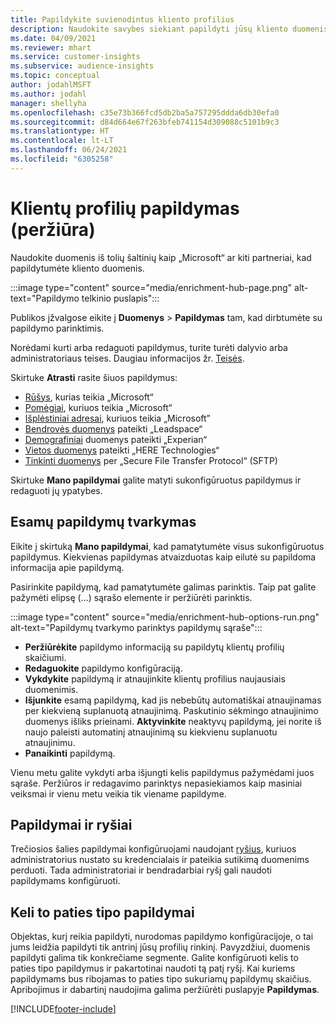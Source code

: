 ```yaml
---
title: Papildykite suvienodintus kliento profilius
description: Naudokite savybes siekiant papildyti jūsų kliento duomenis.
ms.date: 04/09/2021
ms.reviewer: mhart
ms.service: customer-insights
ms.subservice: audience-insights
ms.topic: conceptual
author: jodahlMSFT
ms.author: jodahl
manager: shellyha
ms.openlocfilehash: c35e73b366fcd5db2ba5a757295ddda6db30efa0
ms.sourcegitcommit: d84d664e67f263bfeb741154d309088c5101b9c3
ms.translationtype: HT
ms.contentlocale: lt-LT
ms.lasthandoff: 06/24/2021
ms.locfileid: "6305258"
---
```

# <a name="enrichment-for-customer-profiles-preview"></a>Klientų profilių papildymas (peržiūra)

Naudokite duomenis iš tolių šaltinių kaip „Microsoft“ ar kiti partneriai, kad papildytumėte kliento duomenis.

:::image type="content" source="media/enrichment-hub-page.png" alt-text="Papildymo telkinio puslapis":::

Publikos įžvalgose eikite į **Duomenys** > **Papildymas** tam, kad dirbtumėte su papildymo parinktimis.  

Norėdami kurti arba redaguoti papildymus, turite turėti dalyvio arba administratoriaus teises. Daugiau informacijos žr. [Teisės](permissions.md).

Skirtuke **Atrasti** rasite šiuos papildymus:

- [Rūšys](enrichment-microsoft.md), kurias teikia „Microsoft“
- [Pomėgiai](enrichment-microsoft.md), kuriuos teikia „Microsoft“
- [Išplėstiniai adresai](enrichment-enhanced-addresses.md), kuriuos teikia „Microsoft”
- [Bendrovės duomenys](enrichment-leadspace.md) pateikti „Leadspace“
- [Demografiniai](enrichment-experian.md) duomenys pateikti „Experian“
- [Vietos duomenys](enrichment-here.md) pateikti „HERE Technologies“
- [Tinkinti duomenys](enrichment-SFTP-custom-import.md) per „Secure File Transfer Protocol“ (SFTP)

Skirtuke **Mano papildymai** galite matyti sukonfigūruotus papildymus ir redaguoti jų ypatybes.

## <a name="manage-existing-enrichments"></a>Esamų papildymų tvarkymas

Eikite į skirtuką **Mano papildymai**, kad pamatytumėte visus sukonfigūruotus papildymus. Kiekvienas papildymas atvaizduotas kaip eilutė su papildoma informacija apie papildymą.

Pasirinkite papildymą, kad pamatytumėte galimas parinktis. Taip pat galite pažymėti elipsę (...) sąrašo elemente ir peržiūrėti parinktis.

:::image type="content" source="media/enrichment-hub-options-run.png" alt-text="Papildymų tvarkymo parinktys papildymų sąraše":::

- **Peržiūrėkite** papildymo informaciją su papildytų klientų profilių skaičiumi.
- **Redaguokite** papildymo konfigūraciją.
- **Vykdykite** papildymą ir atnaujinkite klientų profilius naujausiais duomenimis.
- **Išjunkite** esamą papildymą, kad jis nebebūtų automatiškai atnaujinamas per kiekvieną suplanuotą atnaujinimą. Paskutinio sėkmingo atnaujinimo duomenys išliks prieinami. **Aktyvinkite** neaktyvų papildymą, jei norite iš naujo paleisti automatinį atnaujinimą su kiekvienu suplanuotu atnaujinimu.
- **Panaikinti** papildymą.

Vienu metu galite vykdyti arba išjungti kelis papildymus pažymėdami juos sąraše. Peržiūros ir redagavimo parinktys nepasiekiamos kaip masiniai veiksmai ir vienu metu veikia tik viename papildyme.

## <a name="enrichments-and-connections"></a>Papildymai ir ryšiai

Trečiosios šalies papildymai konfigūruojami naudojant [ryšius](connections.md), kuriuos administratorius nustato su kredencialais ir pateikia sutikimą duomenims perduoti. Tada administratoriai ir bendradarbiai ryšį gali naudoti papildymams konfigūruoti.  

## <a name="multiple-enrichments-of-the-same-type"></a>Keli to paties tipo papildymai

Objektas, kurį reikia papildyti, nurodomas papildymo konfigūracijoje, o tai jums leidžia papildyti tik antrinį jūsų profilių rinkinį. Pavyzdžiui, duomenis papildyti galima tik konkrečiame segmente. Galite konfigūruoti kelis to paties tipo papildymus ir pakartotinai naudoti tą patį ryšį. Kai kuriems papildymams bus ribojamas to paties tipo sukuriamų papildymų skaičius. Apribojimus ir dabartinį naudojima galima peržiūrėti puslapyje **Papildymas**.

[!INCLUDE[footer-include](../includes/footer-banner.md)]
